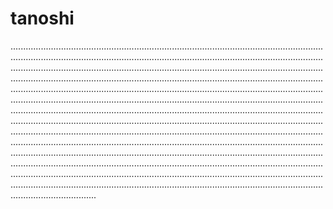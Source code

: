 # tanoshi
..........................................................................................................................................................................................................................................................................................................................................................................................................................................................................................................................................................................................................................................................................................................................................................................................................................................................................................................................................................................................................................................................................................................................................................................................................................................................................................................................................................................................................................................................................................................................................................................................................................................................................................................................................................................................................................................